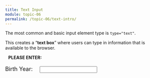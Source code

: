 ```yaml
---
title: Text Input
module: topic-06
permalink: /topic-06/text-intro/
---
```


<div class="divider-heading"></div>

The most common and basic input element type is `type="text"`.

This creates a “**text box**” where users can type in information that is available to the browser.

<div class="row">
  <div class="col-lg-12">
    <div class="bs-component">
      <div class="panel panel-success">
        <div class="panel-heading">
          <h4 style="text-transform: uppercase; margin: inherit;">
            <i class="fa fa-check-circle" aria-hidden="true" style="margin-right: 10px"></i>
            Please Enter:
          </h4>
        </div>
          <div class="panel-body">
            <p style="font-size: large;">
              <span style="margin-right: 1em;">Birth Year:</span>
              <input type="text" name="name" id="test-date" />
            </p>
          </div>
      </div>
    </div>
  </div>
</div>

